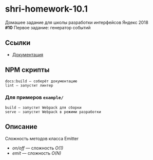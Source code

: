 # shri-homework-10.1
Домашее задание для школы разработки интерфейсов Яндекс 2018   
**#10** Первое задание: генератор событий

## Ссылки
* [Документация](https://nazarov-mi.github.io/shri-homework-10.1/)

## NPM скрипты
```
docs:build — соберёт документацию
lint — запустит линтер
```
### Для примеров `example/`
```
build — запустит Webpack для сборки
serve — запустит Webpack в режими разработки
```

##  Описание
Сложность методов класса Emitter
* *on/off* — сложность *O(1)*
* *emit* — сложность *O(N)*